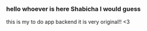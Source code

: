 ### hello whoever is here Shabicha I would guess
this is my to do app backend it is very original!! <3
